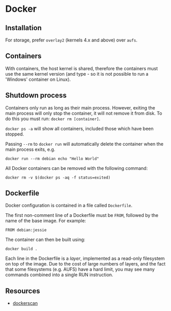 # Docker

## Installation

For storage, prefer `overlay2` (kernels 4.x and above) over `aufs`.

## Containers

With containers, the host kernel is shared, therefore the containers must use
the same kernel version (and type - so it is not possible to run a 'Windows'
container on Linux).

## Shutdown process

Containers only run as long as their main process. However, exiting the main
process will only stop the container, it will not remove it from disk. To do
this you must run: `docker rm [container]`.

`docker ps -a` will show all containers, included those which have been stopped.

Passing `--rm` to `docker run` will automatically delete the container when the
main process exits, e.g.

```
docker run --rm debian echo "Hello World"
```

All Docker containers can be removed with the following command:

```
docker rm -v $(docker ps -aq -f status=exited)
```

## Dockerfile

Docker configuration is contained in a file called `Dockerfile`.

The first non-comment line of a Dockerfile must be `FROM`, followed by the name
of the base image. For example:

```
FROM debian:jessie
```

The container can then be built using:

```
docker build .
```

Each line in the Dockerfile is a *layer*, implemented as a read-only filesystem
on top of the image. Due to the cost of large numbers of layers, and the fact
that some filesystems (e.g. AUFS) have a hard limit, you may see many commands
combined into a single RUN instruction.

## Resources

 * [dockerscan](https://github.com/cr0hn/dockerscan)

